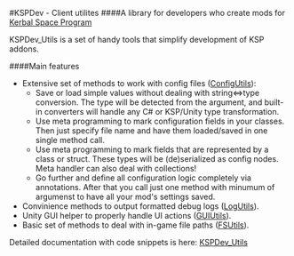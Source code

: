 #KSPDev - Client utilites
####A library for developers who create mods for [Kerbal Space Program](http://www.kerbalspaceprogram.com/)

KSPDev_Utils is a set of handy tools that simplify development of KSP addons.

####Main features

* Extensive set of methods to work with config files ([ConfigUtils](http://ihsoft.github.io/KSPDevUtils_Doc/html/N_KSPDev_ConfigUtils.htm)):
  * Save or load simple values without dealing with string<=>type conversion. The type will be detected from the argument, and built-in converters will handle any C# or KSP/Unity type transformation.
  * Use meta programming to mark configuration fields in your classes. Then just specify file name and have them loaded/saved in one single method call.
  * Use meta programming to mark fields that are represented by a class or struct. These types will be (de)serialized as config nodes. Meta handler can also deal with collections!
  * Go further and define all configuration logic completely via annotations. After that you call just one method with minumum of argumenst to have all your mod's settings saved.
* Convinience methods to output formatted debug logs ([LogUtils](http://ihsoft.github.io/KSPDevUtils_Doc/html/N_KSPDev_LogUtils.htm)).
* Unity GUI helper to properly handle UI actions ([GUIUtils](http://ihsoft.github.io/KSPDevUtils_Doc/html/N_KSPDev_GUIUtils.htm)).
* Basic set of methods to deal with in-game file paths ([FSUtils](http://ihsoft.github.io/KSPDevUtils_Doc/html/N_KSPDev_FSUtils.htm)).

Detailed documentation with code snippets is here: [KSPDev_Utils](http://ihsoft.github.io/KSPDevUtils_Doc)
